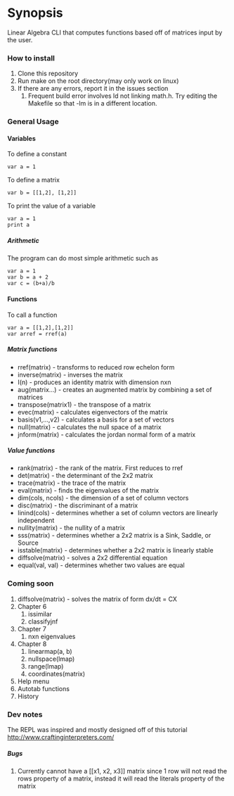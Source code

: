 # Synopsis
Linear Algebra CLI that computes functions based off of matrices input by the user.

### How to install
1. Clone this repository
1. Run make on the root directory(may only work on linux)
1. If there are any errors, report it in the issues section
    1. Frequent build error involves ld not linking math.h. Try editing the Makefile so that -lm is in a different location.

### General Usage
#### Variables
To define a constant  
```
var a = 1
```  
To define a matrix
```
var b = [[1,2], [1,2]]
```  

To print the value of a variable
```
var a = 1
print a
```

##### Arithmetic
The program can do most simple arithmetic such as
```
var a = 1
var b = a + 2
var c = (b+a)/b
```

#### Functions
To call a function  
```
var a = [[1,2],[1,2]]
var arref = rref(a)
```

##### Matrix functions
* rref(matrix) - transforms to reduced row echelon form
* inverse(matrix) - inverses the matrix
* I(n) - produces an identity matrix with dimension nxn
* aug(matrix...) - creates an augmented matrix by combining a set of matrices
* transpose(matrix1) - the transpose of a matrix
* evec(matrix) - calculates eigenvectors of the matrix
* basis(v1,...,v2) - calculates a basis for a set of vectors
* null(matrix) - calculates the null space of a matrix
* jnform(matrix) - calculates the jordan normal form of a matrix

##### Value functions
* rank(matrix) - the rank of the matrix. First reduces to rref
* det(matrix) - the determinant of the 2x2 matrix
* trace(matrix) - the trace of the matrix
* eval(matrix) - finds the eigenvalues of the matrix
* dim(cols, ncols) - the dimension of a set of column vectors
* disc(matrix) - the discriminant of a matrix
* linind(cols) - determines whether a set of column vectors are linearly independent
* nullity(matrix) - the nullity of a matrix
* sss(matrix) - determines whether a 2x2 matrix is a Sink, Saddle, or Source
* isstable(matrix) - determines whether a 2x2 matrix is linearly stable
* diffsolve(matrix) - solves a 2x2 differential equation
* equal(val, val) - determines whether two values are equal


### Coming soon
1. diffsolve(matrix) - solves the matrix of form dx/dt = CX
1. Chapter 6
    1. issimilar
    1. classifyjnf
1. Chapter 7
    1. nxn eigenvalues
1. Chapter 8
    1. linearmap(a, b)
    1. nullspace(lmap)
    1. range(lmap)
    1. coordinates(matrix)
1. Help menu
1. Autotab functions
1. History

### Dev notes
The REPL was inspired and mostly designed off of this tutorial
http://www.craftinginterpreters.com/

##### Bugs
1. Currently cannot have a [[x1, x2, x3]] matrix since 1 row will not read the rows property of a matrix, instead it will read the literals property of the matrix
